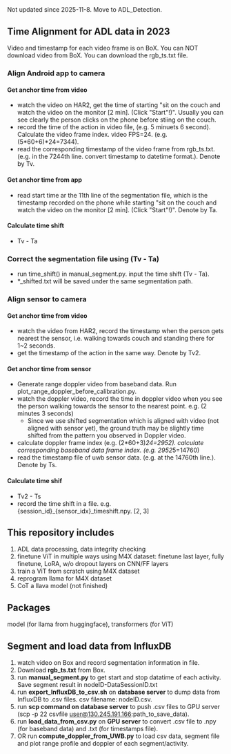 ##
Not updated since 2025-11-8. Move to ADL_Detection.

## Time Alignment for ADL data in 2023
Video and timestamp for each video frame is on BoX. You can NOT download video from BoX. You can download the rgb_ts.txt file.
### Align Android app to camera
#### Get anchor time from video
- watch the video on HAR2, get the time of starting "sit on the couch and watch the video on the monitor [2 min]. (Click "Start"!)". Usually you can see clearly the person clicks on the phone before stiing on the couch.
- record the time of the action in video file, (e.g. 5 minuets 6 second). Calculate the video frame index. video FPS=24. (e.g. (5*60+6)*24=7344).
- read the corresponding timestamp of the video frame from rgb_ts.txt. (e.g. in the 7244th line. convert timestamp to datetime format.). Denote by Tv.
#### Get anchor time from app
- read start time ar the 11th line of the segmentation file, which is the timestamp recorded on the phone while starting "sit on the couch and watch the video on the monitor [2 min]. (Click "Start"!)". Denote by Ta.
#### Calculate time shift
- Tv - Ta

### Correct the segmentation file using (Tv - Ta)
- run time_shift() in manual_segment.py. input the time shift (Tv - Ta).
- *_shifted.txt will be saved under the same segmentation path.

### Align sensor to camera
#### Get anchor time from video
- watch the video from HAR2, record the timestamp when the person gets nearest the sensor, i.e. walking towards couch and standing there for 1~2 seconds.
- get the timestamp of the action in the same way. Denote by Tv2.
#### Get anchor time from sensor
- Generate range doppler video from baseband data. Run plot_range_doppler_before_calibration.py. 
- watch the doppler video, record the time in doppler video when you see the person walking towards the sensor to the nearest point. e.g. (2 minutes 3 seconds)
  - Since we use shifted segmentation which is aligned with video (not aligned with sensor yet), the ground truth may be slightly time shifted from the pattern you observed in Doppler video.
- calculate doppler frame index (e.g. (2*60+3)*24=2952). calculate corresponding baseband data frame index. (e.g. 2952*5=14760)
- read the timestamp file of uwb sensor data. (e.g. at the 14760th line.). Denote by Ts.
#### Calculate time shif
- Tv2 - Ts
- record the time shift in a file. e.g. {session_id}_{sensor_idx}_timeshift.npy. [2, 3]

## This repository includes
1. ADL data processing, data integrity checking
2. finetune ViT in multiple ways using M4X dataset: finetune last layer, fully finetune, LoRA, w/o dropout layers on CNN/FF layers
3. train a ViT from scratch using M4X dataset
4. reprogram llama for M4X dataset
5. CoT a llava model (not finished)

## Packages
model (for llama from huggingface), transformers (for ViT)

## Segment and load data from InfluxDB
1. watch video on Box and record segmentation information in file.
2. Download **rgb_ts.txt** from Box. 
3. run **manual_segment.py** to get start and stop datatime of each activity. Save segment result in nodeID-DataSessionID.txt 
4. run **export_InfluxDB_to_csv.sh** on **database server** to dump data from InfluxDB to .csv files. csv filename: nodeID.csv. 
5. run **scp command on database server** to push .csv files to GPU server (scp -p 22 csvfile user@130.245.191.166:path_to_save_data).
6. run **load_data_from_csv.py** on **GPU server** to convert .csv file to .npy (for baseband data) and .txt (for timestamps file). 
7. OR run **compute_doppler_from_UWB.py** to load csv data, segment file and plot range profile and doppler of each segment/activity.
